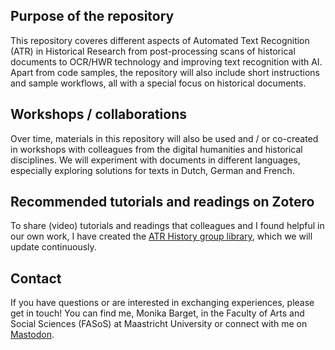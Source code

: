 ## Purpose of the repository

This repository coveres different aspects of Automated Text Recognition (ATR) in Historical Research from post-processing scans of historical documents to OCR/HWR technology and improving text recognition with AI. Apart from code samples, the repository will also include short instructions and sample workflows, all with a special focus on historical documents.

## Workshops / collaborations

Over time, materials in this repository will also be used and / or co-created in workshops with colleagues from the digital humanities and historical disciplines. We will experiment with documents in different languages, especially exploring solutions for texts in Dutch, German and French.

## Recommended tutorials and readings on Zotero

To share (video) tutorials and readings that colleagues and I found helpful in our own work, I have created the [ATR History group library](https://www.zotero.org/groups/5646174/atr_history/), which we will update continuously.

## Contact

If you have questions or are interested in exchanging experiences, please get in touch! You can find me, Monika Barget, in the Faculty of Arts and Social Sciences (FASoS) at Maastricht University or connect with me on [Mastodon](https://akademienl.social/@mob).
